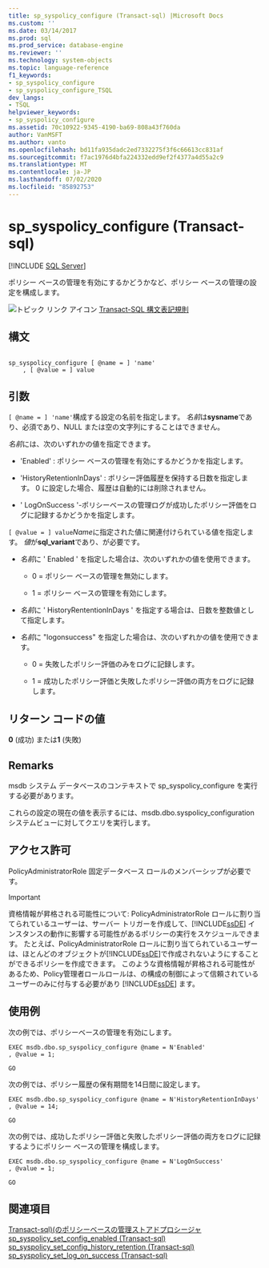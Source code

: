```yaml
---
title: sp_syspolicy_configure (Transact-sql) |Microsoft Docs
ms.custom: ''
ms.date: 03/14/2017
ms.prod: sql
ms.prod_service: database-engine
ms.reviewer: ''
ms.technology: system-objects
ms.topic: language-reference
f1_keywords:
- sp_syspolicy_configure
- sp_syspolicy_configure_TSQL
dev_langs:
- TSQL
helpviewer_keywords:
- sp_syspolicy_configure
ms.assetid: 70c10922-9345-4190-ba69-808a43f760da
author: VanMSFT
ms.author: vanto
ms.openlocfilehash: bd11fa935dadc2ed7332275f3f6c66613cc831af
ms.sourcegitcommit: f7ac1976d4bfa224332edd9ef2f4377a4d55a2c9
ms.translationtype: MT
ms.contentlocale: ja-JP
ms.lasthandoff: 07/02/2020
ms.locfileid: "85892753"
---
```

# <a name="sp_syspolicy_configure-transact-sql"></a>sp_syspolicy_configure (Transact-sql)
[!INCLUDE [SQL Server](../../includes/applies-to-version/sqlserver.md)]

  ポリシー ベースの管理を有効にするかどうかなど、ポリシー ベースの管理の設定を構成します。  
  
 ![トピック リンク アイコン](../../database-engine/configure-windows/media/topic-link.gif "トピック リンク アイコン") [Transact-SQL 構文表記規則](../../t-sql/language-elements/transact-sql-syntax-conventions-transact-sql.md)  
  
## <a name="syntax"></a>構文  
  
```  
  
sp_syspolicy_configure [ @name = ] 'name'  
    , [ @value = ] value  
```  
  
## <a name="arguments"></a>引数  
`[ @name = ] 'name'`構成する設定の名前を指定します。 *名前*は**sysname**であり、必須であり、NULL または空の文字列にすることはできません。  
  
 *名前*には、次のいずれかの値を指定できます。  
  
-   'Enabled' : ポリシー ベースの管理を有効にするかどうかを指定します。  
  
-   'HistoryRetentionInDays' : ポリシー評価履歴を保持する日数を指定します。 0 に設定した場合、履歴は自動的には削除されません。  
  
-   ' LogOnSuccess '-ポリシーベースの管理ログが成功したポリシー評価をログに記録するかどうかを指定します。  
  
`[ @value = ] value`*Name*に指定された値に関連付けられている値を指定します。 *値*が**sql_variant**であり、が必要です。  
  
-   *名前*に ' Enabled ' を指定した場合は、次のいずれかの値を使用できます。  
  
    -   0 = ポリシー ベースの管理を無効にします。  
  
    -   1 = ポリシー ベースの管理を有効にします。  
  
-   *名前*に ' HistoryRententionInDays ' を指定する場合は、日数を整数値として指定します。  
  
-   *名前*に "logonsuccess" を指定した場合は、次のいずれかの値を使用できます。  
  
    -   0 = 失敗したポリシー評価のみをログに記録します。  
  
    -   1 = 成功したポリシー評価と失敗したポリシー評価の両方をログに記録します。  
  
## <a name="return-code-values"></a>リターン コードの値  
 **0** (成功) または**1** (失敗)  
  
## <a name="remarks"></a>Remarks  
 msdb システム データベースのコンテキストで sp_syspolicy_configure を実行する必要があります。  
  
 これらの設定の現在の値を表示するには、msdb.dbo.syspolicy_configuration システムビューに対してクエリを実行します。  
  
## <a name="permissions"></a>アクセス許可  
 PolicyAdministratorRole 固定データベース ロールのメンバーシップが必要です。  
  
> [!IMPORTANT]  
>  資格情報が昇格される可能性について: PolicyAdministratorRole ロールに割り当てられているユーザーは、サーバー トリガーを作成して、[!INCLUDE[ssDE](../../includes/ssde-md.md)] インスタンスの動作に影響する可能性があるポリシーの実行をスケジュールできます。 たとえば、PolicyAdministratorRole ロールに割り当てられているユーザーは、ほとんどのオブジェクトが[!INCLUDE[ssDE](../../includes/ssde-md.md)]で作成されないようにすることができるポリシーを作成できます。 このような資格情報が昇格される可能性があるため、Policy管理者ロールロールは、の構成の制御によって信頼されているユーザーのみに付与する必要があり [!INCLUDE[ssDE](../../includes/ssde-md.md)] ます。  
  
## <a name="examples"></a>使用例  
 次の例では、ポリシーベースの管理を有効にします。  
  
```  
EXEC msdb.dbo.sp_syspolicy_configure @name = N'Enabled'  
, @value = 1;  
  
GO  
```  
  
 次の例では、ポリシー履歴の保有期間を14日間に設定します。  
  
```  
EXEC msdb.dbo.sp_syspolicy_configure @name = N'HistoryRetentionInDays'  
, @value = 14;  
  
GO  
```  
  
 次の例では、成功したポリシー評価と失敗したポリシー評価の両方をログに記録するようにポリシー ベースの管理を構成します。  
  
```  
EXEC msdb.dbo.sp_syspolicy_configure @name = N'LogOnSuccess'  
, @value = 1;  
  
GO  
```  
  
## <a name="see-also"></a>関連項目  
 [Transact-sql&#41;&#40;のポリシーベースの管理ストアドプロシージャ](../../relational-databases/system-stored-procedures/policy-based-management-stored-procedures-transact-sql.md)   
 [sp_syspolicy_set_config_enabled &#40;Transact-sql&#41;](../../relational-databases/system-stored-procedures/sp-syspolicy-set-config-enabled-transact-sql.md)   
 [sp_syspolicy_set_config_history_retention &#40;Transact-sql&#41;](../../relational-databases/system-stored-procedures/sp-syspolicy-set-config-history-retention-transact-sql.md)   
 [sp_syspolicy_set_log_on_success &#40;Transact-sql&#41;](../../relational-databases/system-stored-procedures/sp-syspolicy-set-log-on-success-transact-sql.md)  
  
  
